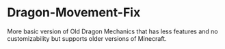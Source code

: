# Dragon-Movement-Fix
More basic version of Old Dragon Mechanics that has less features and no customizability but supports older versions of Minecraft.
